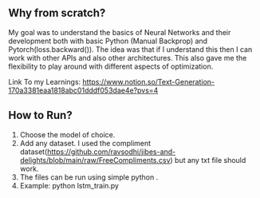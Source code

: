 ## Why from scratch?

My goal was to understand the basics of Neural Networks and their development both with basic Python (Manual Backprop) and Pytorch(loss.backward()). The idea was that if I understand this then I can work with other APIs and also other architectures. 
This also gave me the flexibility to play around with different aspects of optimization.


Link To my Learnings: https://www.notion.so/Text-Generation-170a3381eaa1818abc01dddf053dae4e?pvs=4

## How to Run?
1.  Choose the model of choice.
2. Add any dataset. I used the compliment dataset(https://github.com/ravsodhi/jibes-and-delights/blob/main/raw/FreeCompliments.csv) but any txt file should work. 
3. The files can be run using simple python <file name>.
4. Example: python lstm_train.py


